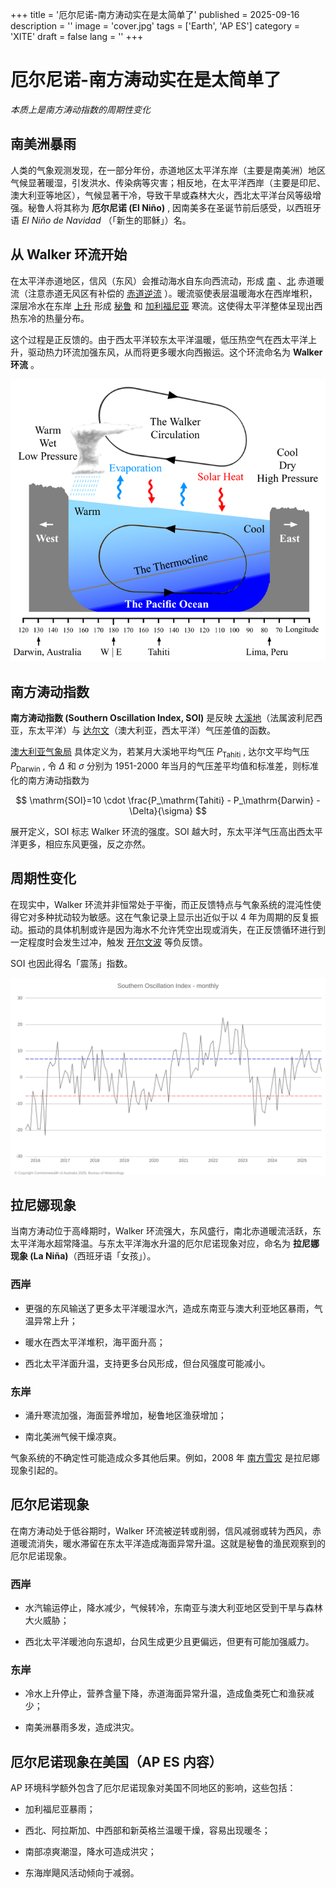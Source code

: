 +++
title = '厄尔尼诺-南方涛动实在是太简单了'
published = 2025-09-16
description = ''
image = 'cover.jpg'
tags = ['Earth', 'AP ES']
category = 'XITE'
draft = false
lang = ''
+++

# 厄尔尼诺-南方涛动实在是太简单了

*本质上是南方涛动指数的周期性变化* 

## 南美洲暴雨

人类的气象观测发现，在一部分年份，赤道地区太平洋东岸（主要是南美洲）地区气候显著暖湿，引发洪水、传染病等灾害；相反地，在太平洋西岸（主要是印尼、澳大利亚等地区），气候显著干冷，导致干旱或森林大火，西北太平洋台风等级增强。秘鲁人将其称为 **厄尔尼诺 (El Niño)** , 因南美多在圣诞节前后感受，以西班牙语 *El Niño de Navidad* （「新生的耶稣」）名。

## 从 Walker 环流开始

在太平洋赤道地区，信风（东风）会推动海水自东向西流动，形成 [南](https://zh.wikipedia.org/wiki/%E5%8D%97%E8%B5%A4%E9%81%93%E6%B4%8B%E6%B5%81) 、[北](https://zh.wikipedia.org/wiki/%E5%8C%97%E8%B5%A4%E9%81%93%E6%9A%96%E6%B5%81) 赤道暖流（注意赤道无风区有补偿的 [赤道逆流](https://zh.wikipedia.org/wiki/%E8%B5%A4%E9%81%93%E9%80%86%E6%B5%81) ）。暖流驱使表层温暖海水在西岸堆积，深层冷水在东岸 [上升](https://zh.wikipedia.org/wiki/%E4%B8%8A%E5%8D%87%E6%B5%81) 形成 [秘鲁](https://zh.wikipedia.org/wiki/%E7%A7%98%E9%AD%AF%E6%B6%BC%E6%B5%81) 和 [加利福尼亚](https://zh.wikipedia.org/wiki/%E5%8A%A0%E5%88%A9%E7%A6%8F%E5%B0%BC%E4%BA%9E%E6%B4%8B%E6%B5%81) 寒流。这使得太平洋整体呈现出西热东冷的热量分布。

这个过程是正反馈的。由于西太平洋较东太平洋温暖，低压热空气在西太平洋上升，驱动热力环流加强东风，从而将更多暖水向西搬运。这个环流命名为 **Walker 环流** 。

![Walker 环流](walker.png)

## 南方涛动指数

**南方涛动指数 (Southern Oscillation Index, SOI)** 是反映 [大溪地](https://zh.wikipedia.org/wiki/%E5%A4%A7%E6%BA%AA%E5%9C%B0%E5%B3%B6)（法属波利尼西亚，东太平洋）与 [达尔文](https://zh.wikipedia.org/wiki/%E8%BE%BE%E5%B0%94%E6%96%87_(%E6%BE%B3%E5%A4%A7%E5%88%A9%E4%BA%9A))（澳大利亚，西太平洋）气压差值的函数。

[澳大利亚气象局](https://www.bom.gov.au/climate/enso/soi/) 具体定义为，若某月大溪地平均气压 $P_\mathrm{Tahiti}$ , 达尔文平均气压 $P_\mathrm{Darwin}$ , 令 $\Delta$ 和 $\sigma$ 分别为 1951-2000 年当月的气压差平均值和标准差，则标准化的南方涛动指数为

$$
\mathrm{SOI}=10 \cdot \frac{P_\mathrm{Tahiti} - P_\mathrm{Darwin} - \Delta}{\sigma}
$$

展开定义，SOI 标志 Walker 环流的强度。SOI 越大时，东太平洋气压高出西太平洋更多，相应东风更强，反之亦然。

## 周期性变化

在现实中，Walker 环流并非恒常处于平衡，而正反馈特点与气象系统的混沌性使得它对多种扰动较为敏感。这在气象记录上显示出近似于以 4 年为周期的反复振动。振动的具体机制或许是因为海水不允许凭空出现或消失，在正反馈循环进行到一定程度时会发生过冲，触发 [开尔文波](https://zh.wikipedia.org/wiki/%E5%BC%80%E5%B0%94%E6%96%87%E6%B3%A2) 等负反馈。

SOI 也因此得名「震荡」指数。

![近 20 年 SOI 变化](soi-20yr.svg)

## 拉尼娜现象

当南方涛动位于高峰期时，Walker 环流强大，东风盛行，南北赤道暖流活跃，东太平洋海水超常降温。与东太平洋海水升温的厄尔尼诺现象对应，命名为 **拉尼娜现象 (La Niña)**（西班牙语「女孩」）。

### 西岸

- 更强的东风输送了更多太平洋暖湿水汽，造成东南亚与澳大利亚地区暴雨，气温异常上升；

- 暖水在西太平洋堆积，海平面升高；

- 西北太平洋面升温，支持更多台风形成，但台风强度可能减小。

### 东岸

- 涌升寒流加强，海面营养增加，秘鲁地区渔获增加；

- 南北美洲气候干燥凉爽。

气象系统的不确定性可能造成众多其他后果。例如，2008 年 [南方雪灾](https://zh.wikipedia.org/wiki/2008%E5%B9%B4%E4%B8%AD%E5%9B%BD%E9%9B%AA%E7%81%BE) 是拉尼娜现象引起的。

## 厄尔尼诺现象

在南方涛动处于低谷期时，Walker 环流被逆转或削弱，信风减弱或转为西风，赤道暖流消失，暖水滞留在东太平洋造成海面异常升温。这就是秘鲁的渔民观察到的厄尔尼诺现象。

### 西岸

- 水汽输运停止，降水减少，气候转冷，东南亚与澳大利亚地区受到干旱与森林大火威胁；

- 西北太平洋暖池向东退却，台风生成更少且更偏远，但更有可能加强威力。

### 东岸

- 冷水上升停止，营养含量下降，赤道海面异常升温，造成鱼类死亡和渔获减少；

- 南美洲暴雨多发，造成洪灾。

## 厄尔尼诺现象在美国（AP ES 内容）

AP 环境科学额外包含了厄尔尼诺现象对美国不同地区的影响，这些包括：

- 加利福尼亚暴雨；

- 西北、阿拉斯加、中西部和新英格兰温暖干燥，容易出现暖冬；

- 南部凉爽潮湿，降水可造成洪灾；

- 东海岸飓风活动倾向于减弱。
